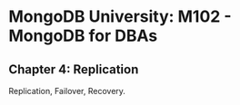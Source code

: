 # MongoDB University: M102 - MongoDB for DBAs
## Chapter 4: Replication

Replication, Failover, Recovery.

